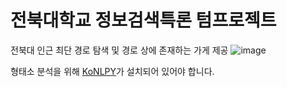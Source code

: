 # 전북대학교 정보검색특론 텀프로젝트


전북대 인근 최단 경로 탐색 및 경로 상에 존재하는 가게 제공
![image](https://user-images.githubusercontent.com/34531488/175488351-258caece-fb92-47e0-bedd-73ca8f700abb.png)


형태소 분석을 위해 [KoNLPY](https://konlpy.org/ko/latest/index.html)가 설치되어 있어야 합니다.


